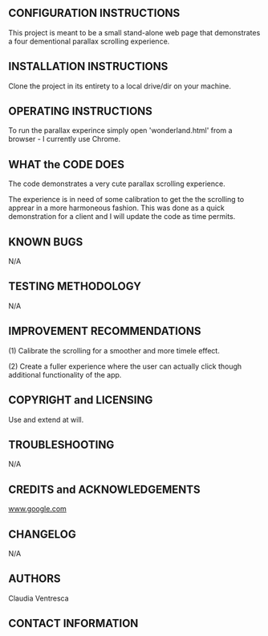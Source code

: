 CONFIGURATION INSTRUCTIONS
--------------------------
This project is meant to be a small stand-alone web page that demonstrates a
four dementional parallax scrolling experience.


INSTALLATION INSTRUCTIONS
-------------------------
Clone the project in its entirety to a local drive/dir on your machine.


OPERATING INSTRUCTIONS
----------------------
To run the parallax experince simply open 'wonderland.html' from a browser - I
currently use Chrome.


WHAT the CODE DOES
------------------
The code demonstrates a very cute parallax scrolling experience.

The experience is in need of some calibration to get the the scrolling to
apprear in a more harmoneous fashion. This was done as a quick demonstration for
a client and I will update the code as time permits.


KNOWN BUGS
----------
N/A


TESTING METHODOLOGY
-------------------
N/A


IMPROVEMENT RECOMMENDATIONS
----------------------------
(1) Calibrate the scrolling for a smoother and more timele effect.

(2) Create a fuller experience where the user can actually click though
additional functionality of the app.


COPYRIGHT and LICENSING
-----------------------
Use and extend at will.


TROUBLESHOOTING
---------------
N/A


CREDITS and ACKNOWLEDGEMENTS
----------------------------
www.google.com


CHANGELOG
---------
N/A


AUTHORS
-------
Claudia Ventresca


CONTACT INFORMATION
-------------------
